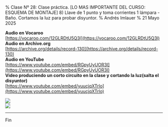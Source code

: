 % Clase Nº 28: Clase práctica. [LO MAS IMPORTANTE DEL CURSO: ESQUEMA DE MONTAJE] 8) Llave de 1 punto y toma corrientes 1 lámpara - Baño. Cortamos la luz para probar disyuntor.
% Andrés Imlauer
% 21 Mayo 2025

**Audio en Vocaroo**   
[https://vocaroo.com/12GLRDtU5Q3l](https://vocaroo.com/12GLRDtU5Q3l)   
**Audio en Archive.org**   
[https://archive.org/details/record-130](https://archive.org/details/record-130)   
**Audio en YouTube**   
[https://www.youtube.com/embed/RGpyUyUOR3I](https://www.youtube.com/embed/RGpyUyUOR3I)   
**Video produciendo un corto circuito en la clase y cortando la luz(salta el disyuntor)**   
[https://www.youtube.com/embed/yuucjqXTrlo](https://www.youtube.com/embed/yuucjqXTrlo)   
   
![](https://blogger.googleusercontent.com/img/b/R29vZ2xl/AVvXsEhyQ7c1-VBxXY4UyO0xFkkfAXGxuRrv6L039ffMYbIpuR7pJkiWCBw7_m8BiZlTJo5d_rVJ3ufjmK_X5TzUtcyXvVlS8T30R594jpwmNjZoX1j8oHy1ihkP6z-tZhyphenhyphenRLZeGsx9kTXWFcBu2nFUcgM1idVmC5cljCxIw-IERfd1r3Tz_NZjk_3x1PfXH3u8/s4160/IMG_20250519_231731532.jpg)   
![](https://blogger.googleusercontent.com/img/b/R29vZ2xl/AVvXsEgy5y46KOKrNysR2NyFpeeyMkag3RE66HiF20Lpm54XhE9G2gLqtFraqavsPfmSIwPzr7Gbteu5RKmj4FIAW6dOhPYhxnaIaTIQG96J8vE5Fd65yE0UDcJ-qumayGclpTf8W9bH_5siV3OoXCUxK1d9k_Ka0LCcbuoHodZ9XLBEw87IZ6vuYT6jsZliJzs/s4160/IMG_20250520_191956969.jpg)   
   
---

Fin
